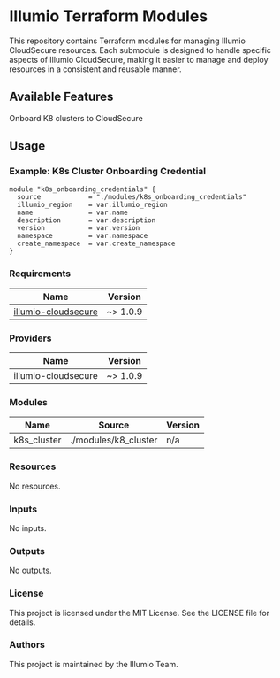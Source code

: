 # Illumio Terraform Modules

This repository contains Terraform modules for managing Illumio CloudSecure resources. Each submodule is designed to handle specific aspects of Illumio CloudSecure, making it easier to manage and deploy resources in a consistent and reusable manner.

## Available Features
Onboard K8 clusters to CloudSecure 

## Usage

### Example: K8s Cluster Onboarding Credential
```
module "k8s_onboarding_credentials" {
  source            = "./modules/k8s_onboarding_credentials"
  illumio_region    = var.illumio_region
  name              = var.name
  description       = var.description
  version           = var.version
  namespace         = var.namespace
  create_namespace  = var.create_namespace
}
```

### Requirements
| Name | Version |
|------|---------|
| <a name="requirement_illumio-cloudsecure"></a> [illumio-cloudsecure](#requirement\_illumio-cloudsecure) | ~> 1.0.9 |

### Providers
| Name | Version |
|------|---------|
| <a name="provider_illumio-cloudsecure"></a> illumio-cloudsecure | ~> 1.0.9 |


### Modules
| Name | Source | Version |
|------|---------|-------|
|<a name="k8s_cluster"></a> k8s_cluster |	./modules/k8_cluster| n/a|

### Resources
No resources.

### Inputs
No inputs.

### Outputs
No outputs.

### License
This project is licensed under the MIT License. See the LICENSE file for details.

### Authors
This project is maintained by the Illumio Team.